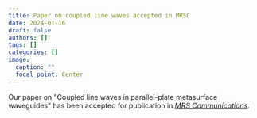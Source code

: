 ```yaml
---
title: Paper on coupled line waves accepted in MRSC
date: 2024-01-16
draft: false
authors: []
tags: []
categories: []
image:
  caption: ""
  focal_point: Center
---
```

Our paper on "Coupled line waves in parallel-plate metasurface waveguides" 
has been accepted for publication in *[MRS Communications](https://link.springer.com/journal/43579)*.

